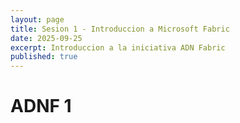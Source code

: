 ```yaml
---
layout: page
title: Sesion 1 - Introduccion a Microsoft Fabric
date: 2025-09-25
excerpt: Introduccion a la iniciativa ADN Fabric
published: true
---
```

# ADNF 1
